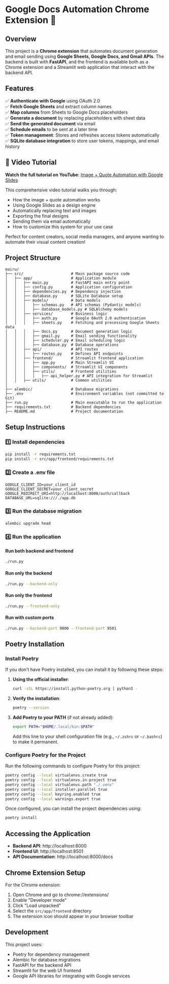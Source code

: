 # Google Docs Automation Chrome Extension 🚀

## Overview
This project is a **Chrome extension** that automates document generation and email sending using **Google Sheets, Google Docs, and Gmail APIs**. The backend is built with **FastAPI**, and the frontend is available both as a Chrome extension and a Streamlit web application that interact with the backend API.

## Features
✅ **Authenticate with Google** using OAuth 2.0  
✅ **Fetch Google Sheets** and extract column names  
✅ **Map columns** from Sheets to Google Docs placeholders  
✅ **Generate a document** by replacing placeholders with sheet data  
✅ **Send the generated document** via email  
✅ **Schedule emails** to be sent at a later time  
✅ **Token management**: Stores and refreshes access tokens automatically  
✅ **SQLite database integration** to store user tokens, mappings, and email history  

## 🎥 Video Tutorial

**Watch the full tutorial on YouTube**: [Image + Quote Automation with Google Slides](https://youtu.be/momZTxYmLA8)

This comprehensive video tutorial walks you through:
- How the image + quote automation works
- Using Google Slides as a design engine
- Automatically replacing text and images
- Exporting the final designs
- Sending them via email automatically
- How to customize this system for your use case

Perfect for content creators, social media managers, and anyone wanting to automate their visual content creation!

## Project Structure

```
mairu/
├── src/                     # Main package source code
│   ├── app/                 # Application module
│   │   ├── main.py          # FastAPI main entry point
│   │   ├── config.py        # Application configuration
│   │   ├── dependencies.py  # Dependency injection
│   │   ├── database.py      # SQLite Database setup
│   │   ├── models/          # Data models
│   │   │   ├── schemas.py   # API schemas (Pydantic models)
│   │   │   ├── database_models.py # SQLAlchemy models
│   │   ├── services/        # Business logic
│   │   │   ├── auth.py      # Google OAuth 2.0 authentication
│   │   │   ├── sheets.py    # Fetching and processing Google Sheets data
│   │   │   ├── docs.py      # Document generation logic
│   │   │   ├── gmail.py     # Email sending functionality
│   │   │   ├── scheduler.py # Email scheduling logic
│   │   │   ├── database.py  # Database operations
│   │   ├── api/             # API routes
│   │   │   ├── routes.py    # Defines API endpoints
│   │   ├── frontend/        # Streamlit frontend application
│   │   │   ├── app.py       # Main Streamlit UI
│   │   │   ├── components/  # Streamlit UI components
│   │   │   ├── utils/       # Frontend utilities
│   │   │   │   ├── api_helper.py # API integration for Streamlit
│   │   ├── utils/           # Common utilities
│
├── alembic/                 # Database migrations
├── .env                     # Environment variables (not committed to Git)
├── run.py                   # Main executable to run the application
├── requirements.txt         # Backend dependencies
├── README.md                # Project documentation
```

## Setup Instructions

### 1️⃣ Install dependencies
```bash
pip install -r requirements.txt
pip install -r src/app/frontend/requirements.txt
```

### 2️⃣ Create a .env file
```
GOOGLE_CLIENT_ID=your_client_id
GOOGLE_CLIENT_SECRET=your_client_secret
GOOGLE_REDIRECT_URI=http://localhost:8000/auth/callback
DATABASE_URL=sqlite:///./app.db
```

### 3️⃣ Run the database migration
```bash
alembic upgrade head
```

### 4️⃣ Run the application

#### Run both backend and frontend
```bash
./run.py
```

#### Run only the backend
```bash
./run.py --backend-only
```

#### Run only the frontend
```bash
./run.py --frontend-only
```

#### Run with custom ports
```bash
./run.py --backend-port 9000 --frontend-port 9501
```

## Poetry Installation

### Install Poetry
If you don't have Poetry installed, you can install it by following these steps:

1. **Using the official installer**:
   ```bash
   curl -sSL https://install.python-poetry.org | python3 -
   ```

2. **Verify the installation**:
   ```bash
   poetry --version
   ```

3. **Add Poetry to your PATH** (if not already added):
   ```bash
   export PATH="$HOME/.local/bin:$PATH"
   ```
   Add this line to your shell configuration file (e.g., `~/.zshrc` or `~/.bashrc`) to make it permanent.

### Configure Poetry for the Project

Run the following commands to configure Poetry for this project:

```bash
poetry config --local virtualenvs.create true
poetry config --local virtualenvs.in-project true
poetry config --local virtualenvs.path "./.venv"
poetry config --local installer.parallel true
poetry config --local keyring.enabled true
poetry config --local warnings.export true
```

Once configured, you can install the project dependencies using:

```bash
poetry install
```

## Accessing the Application

- **Backend API**: http://localhost:8000
- **Frontend UI**: http://localhost:8501
- **API Documentation**: http://localhost:8000/docs

## Chrome Extension Setup

For the Chrome extension:

1. Open Chrome and go to chrome://extensions/
2. Enable "Developer mode"
3. Click "Load unpacked"
4. Select the `src/app/frontend` directory
5. The extension icon should appear in your browser toolbar

## Development

This project uses:
- Poetry for dependency management
- Alembic for database migrations
- FastAPI for the backend API
- Streamlit for the web UI frontend
- Google API libraries for integrating with Google services

